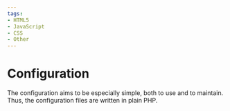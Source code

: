 ```yaml
---
tags:
- HTML5
- JavaScript
- CSS
- Other
---
```

# Configuration

The configuration aims to be especially simple, both to use and to maintain. 
Thus, the configuration files are written in plain PHP.